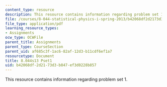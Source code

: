 ```yaml
---
content_type: resource
description: This resource contains information regarding problem set 1.
file: /courses/8-044-statistical-physics-i-spring-2013/b42068df2d2173d3b847ef3d0228b857_MIT8_044S13_ps1.pdf
file_type: application/pdf
learning_resource_types:
- Assignments
ocw_type: OCWFile
parent_title: Assignments
parent_type: CourseSection
parent_uid: af685c3f-1ac6-82af-12d3-b11cdf6ef1a7
resourcetype: Document
title: 8.044s13 Pset1
uid: b42068df-2d21-73d3-b847-ef3d0228b857
---
```

This resource contains information regarding problem set 1.

